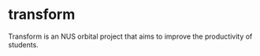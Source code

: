 # transform
Transform is an NUS orbital project that aims to improve the productivity of students.

